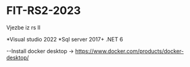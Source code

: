 # FIT-RS2-2023
Vjezbe iz rs II


*Visual studio 2022
*Sql server 2017+
.NET 6


--Install docker desktop -> https://www.docker.com/products/docker-desktop/


